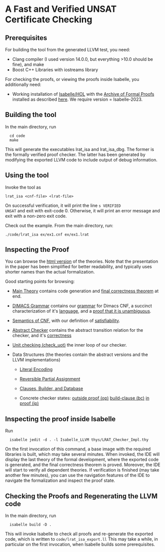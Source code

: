 # A Fast and Verified UNSAT Certificate Checking

## Prerequisites
  For building the tool from the generated LLVM test, you need:

  * Clang compiler (I used version 14.0.0, but everything >10.0 should be fine), and make
  * Boost C++ Libraries with iostreams library

  For checking the proofs, or viewing the proofs inside Isabelle, you additionally need:

  * Working installation of [Isabelle/HOL](https://isabelle.in.tum.de) with the [Archive of Formal Proofs](https://www.isa-afp.org) installed
    as described [here](https://www.isa-afp.org/using.shtml). We require version = Isabelle-2023.


## Building the tool
  In the main directory, run

      cd code
      make

  This will generate the executables lrat_isa and lrat_isa_dbg. The former is the formally verified proof checker.
  The latter has been generated by modifying the exported LLVM code to include output of debug information.

## Using the tool
  Invoke the tool as

    lrat_isa <cnf-file> <lrat-file>

  On successful verification, it will print the line <code>s VERIFIED UNSAT</code> and exit with exit-code 0.
  Otherwise, it will print an error message and exit with a non-zero exit code.

  Check out the example. From the main directory, run:

    ./code/lrat_isa ex/ex1.cnf ex/ex1.lrat


## Inspecting the Proof
  You can browse the [html version](THYS:index.html) of the theories.
  Note that the presentation in the paper has been simplified for better readability, and typically uses shorter names than the actual formalization.

  Good starting points for browsing:

  * [Main Theory](THYS:LRAT_Checker_Impl.html) contains code generation and [final correctness theorem](THYS:LRAT_Checker_Impl.html#LRAT_Checker_Impl.lrat_checker_correct|fact) at end.

  * [DIMACS Grammar](THYS:CNF_Grammar.html) contains our [grammar](THYS:CNF_Grammar.html#CNF_Grammar.cnf_dimacs|const) for Dimacs CNF, a succinct characterization of it's [language](THYS:CNF_Grammar.html#CNF_Grammar.dimacs_reg_language|fact), and a [proof that it is unambiguous](THYS:CNF_Grammar.html#CNF_Grammar.unamb_dimacs|fact).

  * [Semantics of CNF](THYS:SAT_Basic.html), with our definition of [satisfiability](THYS:SAT_Basic.html#SAT_Basic.sat|const).

  * [Abstract Checker](THYS:Relaxed_Assignment.html#Relaxed_Assignment.checker_state|type) contains the abstract transition relation for the checker, and it's [correctness](THYS:Relaxed_Assignment.html#Relaxed_Assignment.checker_trans_rtrancl_unsatI|thm)

  * [Unit checking (check_uot)](THYS:LRAT_Checker_Impl.html#LRAT_Checker_Impl.cdb_check_uot|const) the inner loop of our checker.

  * Data Structures (the theories contain the abstract versions and the LLVM implementations)
    * [Literal Encoding](THYS:Unsigned_Literal.html)
    * [Reversible Partial Assignment](THYS:Trailed_Assignment.html)
    * [Clauses, Builder, and Database](THYS:Zero_Term.html)

    * Concrete checker states:
      [outside proof (op)](THYS:LRAT_Checker_Impl.html#LRAT_Checker_Impl.checker_state_out_proof|type)
      [build-clause (bc)](THYS:LRAT_Checker_Impl.html#LRAT_Checker_Impl.checker_state_build_lemma|type)
      [in proof (ip)](THYS:LRAT_Checker_Impl.html#LRAT_Checker_Impl.checker_state_in_proof|type)



## Inspecting the proof inside Isabelle
  Run

      isabelle jedit -d . -l Isabelle_LLVM thys/LRAT_Checker_Impl.thy

  On the first invocation of this command, a base image with the required libraries is built, which may take several minutes.
  When invoked, the IDE will display the last theory of the formal development, where the exported code is generated, and the final correctness theorem is proved.
  Moreover, the IDE will start to verify all dependent theories. If verification is finished (may take another few minutes),
  you can use the navigation features of the IDE to navigate the formalization and inspect the proof state.


## Checking the Proofs and Regenerating the LLVM code
  In the main directory, run

      isabelle build -D .

  This will invoke Isabelle to check all proofs and re-generate the exported code, which is written to <code>code/lrat_isa_export.ll</code> This may take a while, in particular on the first invocation, when Isabelle builds some prerequisites.



